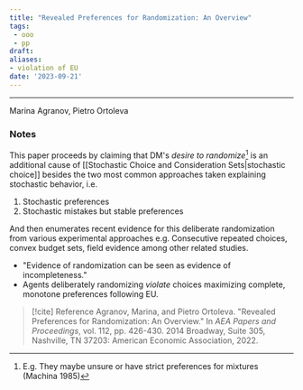 ```yaml
---
title: "Revealed Preferences for Randomization: An Overview"
tags:
 - ooo
 - pp
draft: 
aliases:
- violation of EU
date: '2023-09-21'
---
```

---
Marina Agranov, Pietro Ortoleva
### Notes

This paper proceeds by claiming that DM's _desire to randomize_[^1] is an additional cause of [[Stochastic Choice and Consideration Sets|stochastic choice]] besides the two most common approaches taken explaining stochastic behavior, i.e.
1. Stochastic preferences
2. Stochastic mistakes but stable preferences

And then enumerates recent evidence for this deliberate randomization from various experimental approaches e.g. Consecutive repeated choices, convex budget sets, field evidence among other related studies. 

- "Evidence of randomization can be seen as evidence of incompleteness."
- Agents deliberately randomizing *violate* choices maximizing complete, monotone preferences following EU.

[^1]: E.g. They maybe unsure or have strict preferences for mixtures  (Machina 1985)

> [!cite] Reference
> Agranov, Marina, and Pietro Ortoleva. "Revealed Preferences for Randomization: An Overview." In _AEA Papers and Proceedings_, vol. 112, pp. 426-430. 2014 Broadway, Suite 305, Nashville, TN 37203: American Economic Association, 2022.

